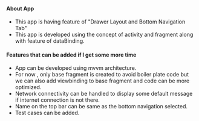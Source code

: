 #### About App
- This app is having feature of "Drawer Layout and Bottom Navigation Tab"
- This app is developed using the concept of activity and fragment along with feature of dataBinding.


#### Features that can be added if I get some more time
- App can be developed using mvvm architecture.
- For now , only base fragment is created to avoid boiler plate code but we can also add viewbinding to base fragment and code can be more optimized.
- Network connectivity can be handled to display some default message if internet connection is not there.
- Name on the top bar can be same as the bottom navigation selected.
- Test cases can be added.
